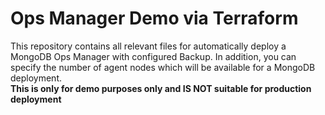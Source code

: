 # Ops Manager Demo via Terraform

This repository contains all relevant files for automatically deploy a MongoDB Ops Manager with configured Backup.
In addition, you can specify the number of agent nodes which will be available for a MongoDB deployment.  
**This is only for demo purposes only and IS NOT suitable for production deployment**
